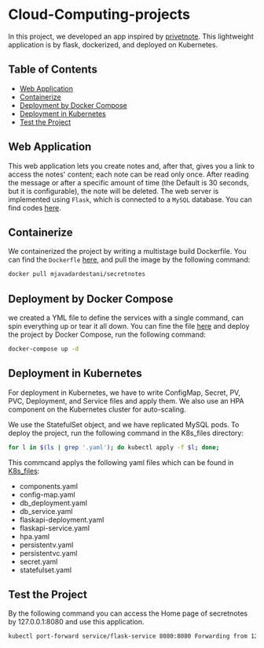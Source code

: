 # Cloud-Computing-projects
In this project, we developed an app inspired by [privetnote](https://privnote.com/). 
This lightweight application is by flask, dockerized, and deployed on Kubernetes. 

## Table of Contents
- [Web Application](https://github.com/MohammadJavadArdestani/Cloud-Computing-projects/blob/main/Privenotes/README.md#web-application)
- [Containerize](https://github.com/MohammadJavadArdestani/Cloud-Computing-projects/blob/main/Privenotes/README.md#containerize)
- [Deployment by Docker Compose](https://github.com/MohammadJavadArdestani/Cloud-Computing-projects/blob/main/Privenotes/README.md#deployment-by-docker-compose)
- [Deployment in Kubernetes](https://github.com/MohammadJavadArdestani/Cloud-Computing-projects/blob/main/Privenotes/README.md#deployment-in-kubernetes)
- [Test the Project](https://github.com/MohammadJavadArdestani/Cloud-Computing-projects/blob/main/Privenotes/README.md#test-the-project)



## Web Application
This web application lets you create notes and, after that, gives you a  link to access the notes' content; each note can be read only once. After reading the message or after a specific amount of time (the Default is 30 seconds, but it is configurable), the note will be deleted. 
The web server is implemented using ```Flask```, which is connected to a ```MySQL``` database. You can find codes [here](https://github.com/MohammadJavadArdestani/Cloud-Computing-projects/tree/main/Privenotes/app). 

## Containerize	
We containerized the project by writing a multistage build Dockerfile. You can find the ```Dockerfle``` [here](https://github.com/MohammadJavadArdestani/Cloud-Computing-projects/blob/main/Privenotes/app/Dockerfile), and pull the image by the following command: 
```bash
docker pull mjavadardestani/secretnotes
```
## Deployment by Docker Compose
we created a YML file to define the services with a single command, can spin everything up or tear it all down. You can fine the file [here](https://github.com/MohammadJavadArdestani/Cloud-Computing-projects/blob/main/Privenotes/docker-compose.yml) and deploy the project by Docker Compose, run the following command:
```bash
docker-compose up -d
```

## Deployment in Kubernetes
For deployment in Kubernetes, we have to write ConfigMap, Secret, PV, PVC, Deployment, and Service files and apply them. We also use an HPA component on the Kubernetes cluster for auto-scaling.

We use the StatefulSet object, and we have replicated MySQL pods. To deploy the project, run the following command in the K8s_files directory:
```bash
for l in $(ls | grep '.yaml'); do kubectl apply -f $l; done;
```

This commcand applys the following yaml files which can be found in [K8s_files](https://github.com/MohammadJavadArdestani/Cloud-Computing-projects/tree/main/Privenotes/K8s_files): 

* components.yaml
* config-map.yaml
* db_deployment.yaml
* db_service.yaml
* flaskapi-deployment.yaml
* flaskapi-service.yaml
* hpa.yaml
* persistentv.yaml
* persistentvc.yaml
* secret.yaml
* statefulset.yaml

## Test the Project
By the following command you can access the Home page of secretnotes by 127.0.0.1:8080 and use this application.
```bash
kubectl port-forward service/flask-service 8080:8080 Forwarding from 127.0.0.1:8080 ->8080
```

